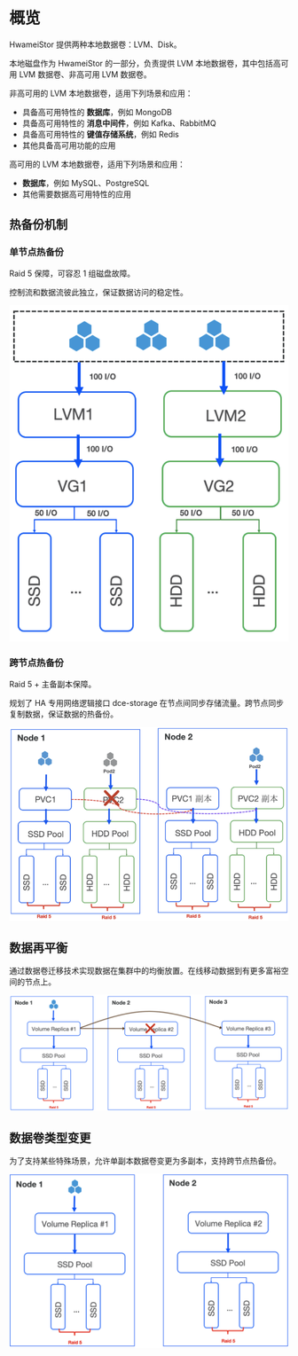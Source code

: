 # 概览

HwameiStor 提供两种本地数据卷：LVM、Disk。

本地磁盘作为 HwameiStor 的一部分，负责提供 LVM 本地数据卷，其中包括高可用 LVM 数据卷、非高可用 LVM 数据卷。

非高可用的 LVM 本地数据卷，适用下列场景和应用：

- 具备高可用特性的 **数据库**，例如 MongoDB
- 具备高可用特性的 **消息中间件**，例如 Kafka、RabbitMQ
- 具备高可用特性的 **键值存储系统**，例如 Redis
- 其他具备高可用功能的应用

高可用的 LVM 本地数据卷，适用下列场景和应用：

- **数据库**，例如 MySQL、PostgreSQL
- 其他需要数据高可用特性的应用

## 热备份机制

### 单节点热备份

Raid 5 保障，可容忍 1 组磁盘故障。

控制流和数据流彼此独立，保证数据访问的稳定性。

![单节点热备份](../img/ioflow.png)

### 跨节点热备份

Raid 5 + 主备副本保障。

规划了 HA 专用网络逻辑接口 dce-storage 在节点间同步存储流量。跨节点同步复制数据，保证数据的热备份。

![跨节点热备份](../img/ha.png)

## 数据再平衡

通过数据卷迁移技术实现数据在集群中的均衡放置。在线移动数据到有更多富裕空间的节点上。

![数据再平衡](../img/balance.png)

## 数据卷类型变更

为了支持某些特殊场景，允许单副本数据卷变更为多副本，支持跨节点热备份。

![数据卷类型变更](../img/volumechange.png)
